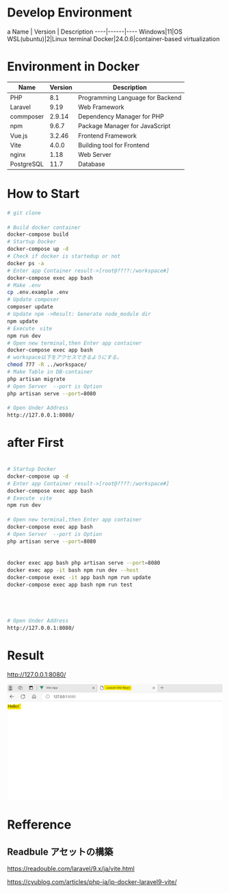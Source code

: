 # Develop Environment
a
Name | Version | Description
----|------|----
Windows|11|OS
WSL(ubuntu)|2|Linux terminal
Docker|24.0.6|container-based virtualization

# Environment in Docker

Name | Version | Description
----|------|----
PHP | 8.1 |Programming Language for Backend
Laravel|9.19|Web Framework
commposer|2.9.14|Dependency Manager for PHP 
npm|9.6.7|Package Manager for JavaScript
Vue.js|3.2.46| Frontend Framework
Vite|4.0.0|Building tool for Frontend
nginx|1.18|Web Server
PostgreSQL|11.7|Database


# How to Start

```bash
# git clone

# Build docker container
docker-compose build
# Startup Docker
docker-compose up -d
# Check if docker is startedup or not
docker ps -a
# Enter app Container result->[root@????:/workspace#] 
docker-compose exec app bash
# Make .env
cp .env.example .env
# Update composer
composer update
# Update npm ->Result: Generate node_module dir
npm update
# Execute　vite
npm run dev
# Open new terminal,then Enter app container
docker-compose exec app bash
# workspace以下をアクセスできるようにする。
chmod 777 -R ../workspace/
# Make Table in DB-container
php artisan migrate
# Open Server  --port is Option
php artisan serve --port=8080

# Open Under Address
http://127.0.0.1:8080/
```

# after First
```bash

# Startup Docker
docker-compose up -d
# Enter app Container result->[root@????:/workspace#] 
docker-compose exec app bash
# Execute　vite
npm run dev

# Open new terminal,then Enter app container
docker-compose exec app bash
# Open Server  --port is Option
php artisan serve --port=8080


docker exec app bash php artisan serve --port=8080
docker exec app -it bash npm run dev --host
docker-compose exec -it app bash npm run update
docker-compose exec app bash npm run test




# Open Under Address
http://127.0.0.1:8080/
```
# Result 

http://127.0.0.1:8080/

![Alt text](image.png)



# Refference

## Readbule アセットの構築

https://readouble.com/laravel/9.x/ja/vite.html

https://cyublog.com/articles/php-ja/jp-docker-laravel9-vite/

